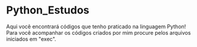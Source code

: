 # Python_Estudos
 Aqui você encontrará códigos que tenho praticado na linguagem Python! 
 Para você acompanhar os códigos criados por mim procure pelos arquivos iniciados em "exec".
